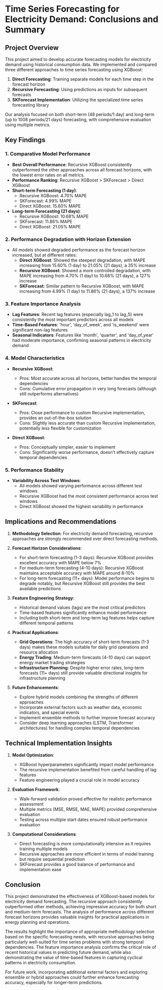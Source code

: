 # Time Series Forecasting for Electricity Demand: Conclusions and Summary

## Project Overview

This project aimed to develop accurate forecasting models for electricity demand using historical consumption data. We implemented and compared three different approaches to time series forecasting using XGBoost:

1. **Direct Forecasting**: Training separate models for each time step in the forecast horizon
2. **Recursive Forecasting**: Using predictions as inputs for subsequent forecasts
3. **SKForecast Implementation**: Utilizing the specialized time series forecasting library

Our analysis focused on both short-term (48 periods/1 day) and long-term (up to 1008 periods/21 days) forecasting, with comprehensive evaluation using multiple metrics.

## Key Findings

### 1. Comparative Model Performance

- **Best Overall Performance**: Recursive XGBoost consistently outperformed the other approaches across all forecast horizons, with the lowest error rates on all metrics.
- **Performance Ranking**: Recursive XGBoost > SKForecast > Direct XGBoost
- **Short-term Forecasting (1 day)**: 
  - Recursive XGBoost: 4.70% MAPE
  - SKForecast: 4.99% MAPE
  - Direct XGBoost: 15.60% MAPE
- **Long-term Forecasting (21 days)**:
  - Recursive XGBoost: 10.68% MAPE
  - SKForecast: 11.86% MAPE
  - Direct XGBoost: 21.05% MAPE

### 2. Performance Degradation with Horizon Extension

- All models showed degraded performance as the forecast horizon increased, but at different rates:
  - **Direct XGBoost**: Showed the steepest degradation, with MAPE increasing from 15.60% (1 day) to 21.05% (21 days), a 35% increase
  - **Recursive XGBoost**: Showed a more controlled degradation, with MAPE increasing from 4.70% (1 day) to 10.68% (21 days), a 127% increase
  - **SKForecast**: Similar pattern to Recursive XGBoost, with MAPE increasing from 4.99% (1 day) to 11.86% (21 days), a 137% increase

### 3. Feature Importance Analysis

- **Lag Features**: Recent lag features (especially lag_1 to lag_5) were consistently the most important predictors across all models
- **Time-Based Features**: 'hour', 'day_of_week', and 'is_weekend' were significant non-lag features
- **Seasonal Indicators**: Features like 'month', 'quarter', and 'day_of_year' had moderate importance, confirming seasonal patterns in electricity demand

### 4. Model Characteristics

- **Recursive XGBoost**:
  - Pros: Most accurate across all horizons, better handles the temporal dependencies
  - Cons: Cumulative error propagation in very long forecasts (although still outperforms alternatives)
  
- **SKForecast**:
  - Pros: Close performance to custom Recursive implementation, provides an out-of-the-box solution
  - Cons: Slightly less accurate than custom Recursive implementation, potentially less flexible for customization
  
- **Direct XGBoost**:
  - Pros: Conceptually simpler, easier to implement
  - Cons: Significantly worse performance, doesn't effectively capture temporal dependencies

### 5. Performance Stability

- **Variability Across Test Windows**:
  - All models showed varying performance across different test windows
  - Recursive XGBoost had the most consistent performance across test windows
  - Direct XGBoost showed the highest variability in performance

## Implications and Recommendations

1. **Methodology Selection**: For electricity demand forecasting, recursive approaches are strongly recommended over direct forecasting methods.

2. **Forecast Horizon Considerations**:
   - For short-term forecasting (1-3 days): Recursive XGBoost provides excellent accuracy with MAPE below 7%
   - For medium-term forecasting (4-10 days): Recursive XGBoost maintains acceptable accuracy with MAPE around 8-10%
   - For long-term forecasting (11+ days): Model performance begins to degrade notably, but Recursive XGBoost still provides the best available predictions

3. **Feature Engineering Strategy**:
   - Historical demand values (lags) are the most critical predictors
   - Time-based features significantly enhance model performance
   - Including both short-term and long-term lag features helps capture different temporal patterns

4. **Practical Applications**:
   - **Grid Operations**: The high accuracy of short-term forecasts (1-3 days) makes these models suitable for daily grid operations and resource allocation
   - **Energy Trading**: Medium-term forecasts (4-10 days) can support energy market trading strategies
   - **Infrastructure Planning**: Despite higher error rates, long-term forecasts (11+ days) still provide valuable directional insights for infrastructure planning

5. **Future Enhancements**:
   - Explore hybrid models combining the strengths of different approaches
   - Incorporate external factors such as weather data, economic indicators, and special events
   - Implement ensemble methods to further improve forecast accuracy
   - Consider deep learning approaches (LSTM, Transformer architectures) for handling complex temporal dependencies

## Technical Implementation Insights

1. **Model Optimization**:
   - XGBoost hyperparameters significantly impact model performance
   - The recursive implementation benefited from careful handling of lag features
   - Feature engineering played a crucial role in model accuracy

2. **Evaluation Framework**:
   - Walk-forward validation proved effective for realistic performance assessment
   - Multiple metrics (MSE, RMSE, MAE, MAPE) provided comprehensive evaluation
   - Testing across multiple start dates ensured robust performance evaluation

3. **Computational Considerations**:
   - Direct forecasting is more computationally intensive as it requires training multiple models
   - Recursive approaches are more efficient in terms of model training but require sequential prediction
   - SKForecast provides a good balance of performance and implementation ease

## Conclusion

This project demonstrated the effectiveness of XGBoost-based models for electricity demand forecasting. The recursive approach consistently outperformed other methods, achieving impressive accuracy for both short and medium-term forecasts. The analysis of performance across different forecast horizons provides valuable insights for practical applications in energy planning and operations.

The results highlight the importance of appropriate methodology selection based on the specific forecasting needs, with recursive approaches being particularly well-suited for time series problems with strong temporal dependencies. The feature importance analysis confirms the critical role of recent historical values in predicting future demand, while also demonstrating the value of time-based features in capturing cyclical patterns in electricity consumption.

For future work, incorporating additional external factors and exploring ensemble or hybrid approaches could further enhance forecasting accuracy, especially for longer-term predictions.
